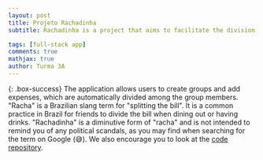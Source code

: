 ```yaml
---
layout: post
title: Projeto Rachadinha
subtitle: Rachadinha is a project that aims to facilitate the division of bills among friends, family, and colleagues.

tags: [full-stack app]
comments: true
mathjax: true
author: Turma 3A
---
```


{: .box-success}
The application allows users to create groups and add expenses, which are automatically divided among the group members.
"Racha" is a Brazilian slang term for "splitting the bill". It is a common practice in Brazil for friends to divide the bill when dining out or having drinks. "Rachadinha" is a diminutive form of "racha" and is not intended to remind you of any political scandals, as you may find when searching for the term on Google (😅). We also encourage you to look at the [code repository](https://github.com/guilhXavier/agile-project-3a).
